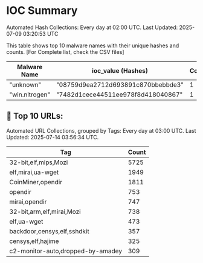 # IOC Summary

Automated Hash Collections: Every day at 02:00 UTC. Last Updated: 2025-07-09 03:20:53 UTC

This table shows top 10 malware names with their unique hashes and counts. [For Complete list, check the CSV files]

| Malware Name | ioc_value (Hashes) | Count |
|--------------|--------------------|-------|
|  "unknown" |  "08759d9ea2712d693891c870bbebbde3" | 1 |
|  "win.nitrogen" |  "7482d1cece44511ee978f8d418040867" | 1 |











<!-- url_summary_start -->
## 🔗 Top 10 URLs:

Automated URL Collections, grouped by Tags: Every day at 03:00 UTC. Last Updated: 2025-07-14 03:56:34 UTC.

| Tag | Count |
|-----|-------|
| 32-bit,elf,mips,Mozi | 5725 |
| elf,mirai,ua-wget | 1949 |
| CoinMiner,opendir | 1811 |
| opendir | 753 |
| mirai,opendir | 747 |
| 32-bit,arm,elf,mirai,Mozi | 738 |
| elf,ua-wget | 473 |
| backdoor,censys,elf,sshdkit | 357 |
| censys,elf,hajime | 325 |
| c2-monitor-auto,dropped-by-amadey | 309 |
<!-- url_summary_end -->





